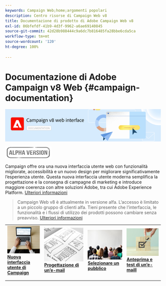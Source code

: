 ```yaml
---
keywords: Campaign Web;home;argomenti popolari
description: Centro risorse di Campaign Web v8
title: Documentazione di prodotto di Adobe Campaign Web v8
exl-id: 86bfefdf-41b9-4d3f-9962-a6ae69140845
source-git-commit: 42d28b988444c9a6dc7b816485fa28bbe6cda5ca
workflow-type: tm+mt
source-wordcount: '120'
ht-degree: 100%

---
```


# Documentazione di Adobe Campaign v8 Web {#campaign-documentation}

![](assets/do-not-localize/banner-documentationv8.png)

![](assets/do-not-localize/badge.png)


Campaign offre ora una nuova interfaccia utente web con funzionalità migliorate, accessibilità e un nuovo design per migliorare significativamente l’esperienza utente. Questa nuova interfaccia utente moderna semplifica la progettazione e la consegna di campagne di marketing e introduce maggiore coerenza con altre soluzioni Adobe, tra cui Adobe Experience Platform. [Ulteriori informazioni](get-started/get-started.md)

>Campaign Web v8 è attualmente in versione alfa. L‘accesso è limitato a un piccolo gruppo di clienti alfa. Tieni presente che l’interfaccia, le funzionalità e i flussi di utilizzo dei prodotti possono cambiare senza preavviso. [Ulteriori informazioni](rn/release-notes.md)


<table style="table-layout:fixed"><tr style="border: 0;">
<td>
<a href="get-started/user-interface.md">
<img alt="nuova interfaccia" src="assets/do-not-localize/email-create.jpeg">
</a>
<div><a href="get-started/user-interface.md"><strong>Nuova interfaccia utente di Campaign</strong>
</div>
<p>
</td>
<td>
<a href="content/create-email-content.md">
<img alt="Infrequente" src="assets/do-not-localize/email-design.jpg">
</a>
<div>
<a href="content/create-email-content.md"><strong>Progettazione di un’e-mail</strong></a>
</div>
<p></td>
<td>
<a href="audience/about-audiences.md">
<img alt="Tipi di pubblico" src="assets/do-not-localize/email-audience.jpg">
</a>
<div>
<a href="audience/about-audiences.md"><strong>Selezionare un pubblico</strong></a>
</div>
<p>
</td>
<td>
<a href="preview-test/proofs.md">
<img alt="Convalida" src="assets/do-not-localize/email-preview.jpg">
</a>
<div>
<a href="preview-test/proofs.md"><strong>Anteprima e test di un’e-maill</strong></a>
</div>
<p>
</td>
</tr></table>
